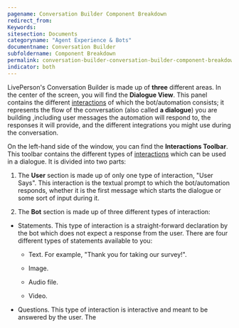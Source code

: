 ```yaml
---
pagename: Conversation Builder Component Breakdown
redirect_from:
Keywords:
sitesection: Documents
categoryname: "Agent Experience & Bots"
documentname: Conversation Builder
subfoldername: Component Breakdown
permalink: conversation-builder-conversation-builder-component-breakdown.md
indicator: both
---
```


LivePerson's Conversation Builder is made up of **three** different areas. In the center of the screen, you will find the **Dialogue View**. This panel contains the different [interactions](placeholder.com) of which the bot/automation consists; it represents the flow of the conversation (also called **a dialogue**) you are building ,including user messages the automation will respond to, the responses it will provide, and the different integrations you might use during the conversation.

On the left-hand side of the window, you can find the **Interactions Toolbar**. This toolbar contains the different types of [interactions](placeholder.com) which can be used in a dialogue. It is divided into two parts:

1) The **User** section is made up of only one type of interaction, "User Says". This interaction is the textual prompt to which the bot/automation responds, whether it is the first message which starts the dialogue or some sort of input during it.

2) The **Bot** section is made up of three different types of interaction:

  * Statements. This type of interaction is a straight-forward declaration by the bot which does not expect a response from the user. There are four different types of statements available to you:

    * Text. For example, "Thank you for taking our survey!".

    * Image.

    * Audio file.
    
    * Video.

  * Questions. This type of interaction is interactive and meant to be answered by the user. The
